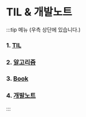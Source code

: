 # TIL & 개발노트

:::tip 메뉴 (우측 상단에 있습니다.)
### 1. [TIL](./TIL/)

### 2. [알고리즘](./algorithm/)

### 3. [Book](./book/)

### 4. [개발노트](./devnote/)
:::
